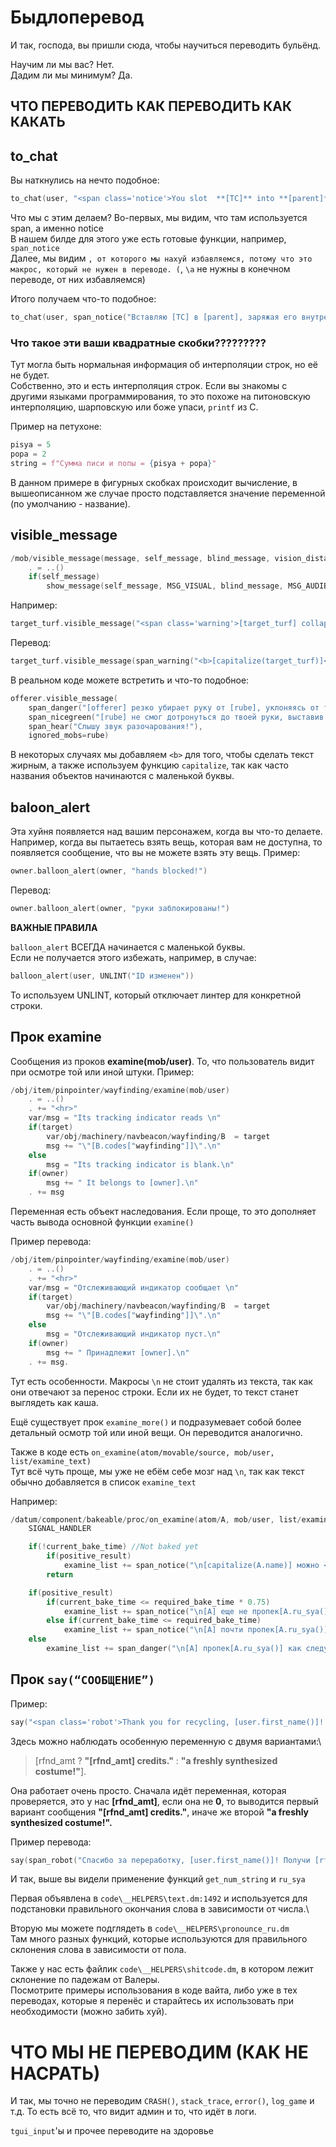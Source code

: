 # Быдлоперевод

И так, господа, вы пришли сюда, чтобы научиться переводить бульёнд.

Научим ли мы вас? Нет.\
Дадим ли мы минимум? Да.

## ЧТО ПЕРЕВОДИТЬ КАК ПЕРЕВОДИТЬ КАК КАКАТЬ

## to_chat

Вы наткнулись на нечто подобное:
```cpp
to_chat(user, "<span class='notice'>You slot  **[TC]** into **[parent]** and charge its internal uplink.</span>")
```
Что мы с этим делаем? Во-первых, мы видим, что там используется span, а именно notice\
В нашем билде для этого уже есть готовые функции, например, `span_notice`\
Далее, мы видим ``, от которого мы нахуй избавляемся, потому что это макрос, который не нужен в переводе. (``, `\a` не нужны в конечном переводе, от них избавляемся)

Итого получаем что-то подобное:
```cpp
to_chat(user, span_notice("Вставляю [TC] в [parent], заряжая его внутренний передатчик."))
```

### Что такое эти ваши квадратные скобки?????????

Тут могла быть нормальная информация об интерполяции строк, но её не будет.\
Собственно, это и есть интерполяция строк. Если вы знакомы с другими языками программирования, то это похоже на питоновскую интерполяцию, шарповскую или боже упаси, `printf` из C.

Пример на петухоне:

```py
pisya = 5
popa = 2
string = f"Сумма писи и попы = {pisya + popa}"
```

В данном примере в фигурных скобках происходит вычисление, в вышеописанном же случае просто подставляется значение переменной (по умолчанию - название).

## visible_message

```cpp
/mob/visible_message(message, self_message, blind_message, vision_distance = DEFAULT_MESSAGE_RANGE, list/ignored_mobs, visible_message_flags = NONE)
	. = ..()
	if(self_message)
		show_message(self_message, MSG_VISUAL, blind_message, MSG_AUDIBLE)
```
Например:
```cpp
target_turf.visible_message("<span class='warning'>[target_turf] collapses under its own weight into a puddle of goop and undigested debris!</span>")
```
Перевод:
```cpp
target_turf.visible_message(span_warning("<b>[capitalize(target_turf)]</b> рушится под собственным весом в лужу из слизи и рыхлого мусора!"))
```
В реальном коде можете встретить и что-то подобное:
```cpp
offerer.visible_message(
	span_danger("[offerer] резко убирает руку от [rube], уклоняясь от того, чтобы дать пять!"), 
	span_nicegreen("[rube] не смог дотронуться до твоей руки, выставив себя полным идиотом!"), 
	span_hear("Слышу звук разочарования!"), 
	ignored_mobs=rube)
```

В некоторых случаях мы добавляем `<b>` для того, чтобы сделать текст жирным, а также используем функцию `capitalize`, так как часто названия объектов начинаются с маленькой буквы.

## baloon_alert
Эта хуйня появляется над вашим персонажем, когда вы что-то делаете. Например, когда вы пытаетесь взять вещь, которая вам не доступна, то появляется сообщение, что вы не можете взять эту вещь. Пример:

```cpp
owner.balloon_alert(owner, "hands blocked!")
```

Перевод:

```cpp
owner.balloon_alert(owner, "руки заблокированы!")
```

**ВАЖНЫЕ ПРАВИЛА**

`balloon_alert` ВСЕГДА начинается с маленькой буквы.\
Если не получается этого избежать, например, в случае:

```cpp
balloon_alert(user, UNLINT("ID изменен"))
```

То используем UNLINT, который отключает линтер для конкретной строки.

## Прок examine

Сообщения из проков **examine(mob/user)**.
То, что пользователь видит при осмотре той или иной штуки. Пример:
```cpp
/obj/item/pinpointer/wayfinding/examine(mob/user)
	. = ..()
	. += "<hr>"
	var/msg = "Its tracking indicator reads \n"
	if(target)
		var/obj/machinery/navbeacon/wayfinding/B  = target
		msg += "\"[B.codes["wayfinding"]]\".\n"
	else
		msg = "Its tracking indicator is blank.\n"
	if(owner)
		msg += " It belongs to [owner].\n"
	. += msg
```
Переменная есть объект наследования. Если проще, то это дополняет часть вывода основной функции `examine()`

Пример перевода:
```cpp
/obj/item/pinpointer/wayfinding/examine(mob/user)
	. = ..()
	. += "<hr>"
	var/msg = "Отслеживающий индикатор сообщает \n"
	if(target)
		var/obj/machinery/navbeacon/wayfinding/B  = target
		msg += "\"[B.codes["wayfinding"]]\".\n"
	else
		msg = "Отслеживающий индикатор пуст.\n"
	if(owner)
		msg += " Принадлежит [owner].\n"
	. += msg.
```

Тут есть особенности.
Макросы `\n` не стоит удалять из текста, так как они отвечают за перенос строки. Если их не будет, то текст станет выглядеть как каша.

Ещё существует прок `examine_more()` и подразумевает собой более детальный осмотр той или иной вещи. Он переводится аналогично.

Также в коде есть `on_examine(atom/movable/source, mob/user, list/examine_text)`\
Тут всё чуть проще, мы уже не ебём себе мозг над `\n`, так как текст обычно добавляется в список `examine_text`

Например:
```cpp
/datum/component/bakeable/proc/on_examine(atom/A, mob/user, list/examine_list)
	SIGNAL_HANDLER

	if(!current_bake_time) //Not baked yet
		if(positive_result)
			examine_list += span_notice("\n[capitalize(A.name)] можно <b>испечь</b>.")
		return

	if(positive_result)
		if(current_bake_time <= required_bake_time * 0.75)
			examine_list += span_notice("\n[A] еще не пропек[A.ru_sya()]!")
		else if(current_bake_time <= required_bake_time)
			examine_list += span_notice("\n[A] почти пропек[A.ru_sya()]!")
	else
		examine_list += span_danger("\n[A] пропек[A.ru_sya()] как следует!")

```

## Прок `say(“СООБЩЕНИЕ”)` 

Пример:

```cpp
say("<span class='robot'>Thank you for recycling, [user.first_name()]! Here is [rfnd_amt ? "[rfnd_amt] credits." : "a freshly synthesized costume!"]</span>")
```


Здесь можно наблюдать особенную переменную с двумя вариантами:\
> [rfnd_amt ? **"[rfnd_amt] credits."** : **"a freshly synthesized costume!"**].

Она работает очень просто. Сначала идёт переменная, которая проверяется, это у нас **[rfnd_amt]**, если она не **0**, то выводится первый вариант сообщения **"[rfnd_amt] credits."**, иначе же второй **"a freshly synthesized costume!".**

Пример перевода:

```cpp
say(span_robot("Спасибо за переработку, [user.first_name()]! Получи [rfnd_amt ? "[rfnd_amt] кредит[get_num_string(rfnd_amt)]." : "свежий синтезированный костюмчик!"]"))
```

И так, выше вы видели применение функций `get_num_string` и `ru_sya`

Первая объявлена в `code\__HELPERS\text.dm:1492` и используется для подстановки правильного окончания слова в зависимости от числа.\

Вторую мы можете подглядеть в `code\__HELPERS\pronounce_ru.dm`\
Там много разных функций, которые используются для правильного склонения слова в зависимости от пола.

Также у нас есть файлик `code\__HELPERS\shitcode.dm`, в котором лежит склонение по падежам от Валеры.\
Посмотрите примеры использования в коде вайта, либо уже в тех переводах, которые я перенёс и старайтесь их использовать при необходимости (можно забить хуй).

# ЧТО МЫ НЕ ПЕРЕВОДИМ (КАК НЕ НАСРАТЬ)

И так, мы точно не переводим `CRASH()`, `stack_trace`, `error()`, `log_game` и т.д.
То есть всё то, что видит админ и то, что идёт в логи.

`tgui_input`'ы и прочее переводите на здоровье 

